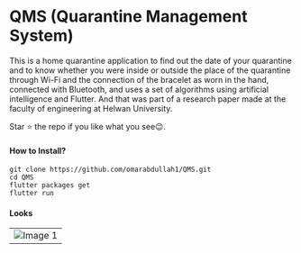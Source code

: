 # QMS (Quarantine Management System)

This is a home quarantine application to find out the date of your quarantine and to know
whether you were inside or outside the place of the quarantine through Wi-Fi and the
connection of the bracelet as worn in the hand, connected with Bluetooth, and uses a
set of algorithms using artificial intelligence and Flutter. And that was part of a research
paper made at the faculty of engineering at Helwan University.

Star ⭐ the repo if you like what you see😉.

#### How to Install?

```
git clone https://github.com/omarabdullah1/QMS.git
cd QMS
flutter packages get
flutter run
```

#### Looks

<table>
  <tr>
      <td><img src="./assets/mockups/mockup.png" alt="Image 1"></td>
  </tr>
</table>